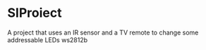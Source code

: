 # SIProiect
A project that uses an IR sensor and a TV remote to change some addressable LEDs ws2812b
